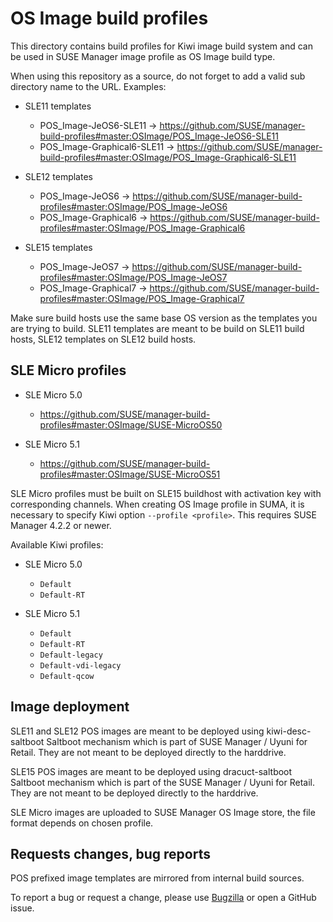 # OS Image build profiles

This directory contains build profiles for Kiwi image build system and can be used in SUSE Manager image profile as OS Image build type.

When using this repository as a source, do not forget to add a valid sub directory name to the URL. Examples:

* SLE11 templates
  * POS_Image-JeOS6-SLE11 -> https://github.com/SUSE/manager-build-profiles#master:OSImage/POS_Image-JeOS6-SLE11
  * POS_Image-Graphical6-SLE11 -> https://github.com/SUSE/manager-build-profiles#master:OSImage/POS_Image-Graphical6-SLE11

* SLE12 templates
  * POS_Image-JeOS6 -> https://github.com/SUSE/manager-build-profiles#master:OSImage/POS_Image-JeOS6
  * POS_Image-Graphical6 -> https://github.com/SUSE/manager-build-profiles#master:OSImage/POS_Image-Graphical6

* SLE15 templates
  * POS_Image-JeOS7 -> https://github.com/SUSE/manager-build-profiles#master:OSImage/POS_Image-JeOS7
  * POS_Image-Graphical7 -> https://github.com/SUSE/manager-build-profiles#master:OSImage/POS_Image-Graphical7


Make sure build hosts use the same base OS version as the templates you are trying to build. SLE11 templates are meant to be build on SLE11 build hosts, SLE12 templates on SLE12 build hosts.

## SLE Micro profiles

* SLE Micro 5.0
  * https://github.com/SUSE/manager-build-profiles#master:OSImage/SUSE-MicroOS50

* SLE Micro 5.1
  * https://github.com/SUSE/manager-build-profiles#master:OSImage/SUSE-MicroOS51

SLE Micro profiles must be built on SLE15 buildhost with activation key with corresponding channels.
When creating OS Image profile in SUMA, it is necessary to specify Kiwi option `--profile <profile>`.
This requires SUSE Manager 4.2.2 or newer.

Available Kiwi profiles:

* SLE Micro 5.0
  * `Default`
  * `Default-RT`

* SLE Micro 5.1
  * `Default`
  * `Default-RT`
  * `Default-legacy`
  * `Default-vdi-legacy`
  * `Default-qcow`

## Image deployment

SLE11 and SLE12 POS images are meant to be deployed using kiwi-desc-saltboot Saltboot mechanism which is part of SUSE Manager / Uyuni for Retail. They are not meant to be deployed directly to the harddrive.

SLE15 POS images are meant to be deployed using dracuct-saltboot Saltboot mechanism which is part of the SUSE Manager / Uyuni for Retail. They are not meant to be deployed directly to the harddrive.

SLE Micro images are uploaded to SUSE Manager OS Image store, the file format depends on chosen profile.

## Requests changes, bug reports

POS prefixed image templates are mirrored from internal build sources.

To report a bug or request a change, please use [Bugzilla](https://bugzilla.suse.com) or open a GitHub issue.

